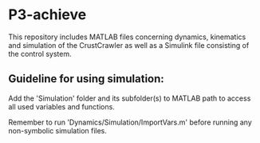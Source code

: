 # P3-achieve
This repository includes MATLAB files concerning dynamics, kinematics and simulation of the CrustCrawler as well as a Simulink file consisting of the control system.

## Guideline for using simulation:
Add the 'Simulation' folder and its subfolder(s) to MATLAB path to access all used variables and functions. 

Remember to run 'Dynamics/Simulation/ImportVars.m' before running any non-symbolic simulation files.


